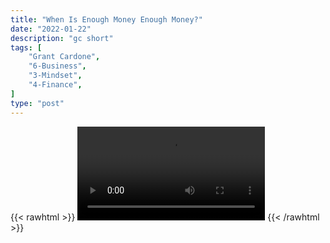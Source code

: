 ```yaml
---
title: "When Is Enough Money Enough Money?"
date: "2022-01-22"
description: "gc short"
tags: [
    "Grant Cardone",
    "6-Business",
    "3-Mindset",
    "4-Finance",
]
type: "post"
---
```

{{< rawhtml >}}
    <video width="auto" height="auto" controls>
        <source src="https://clips.dev00ps.com/Grant%20Cardone/wealth_building.mp4" type="video/mp4"> 
    </video>
{{< /rawhtml >}}